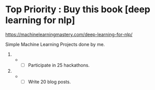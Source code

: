 # Top Priority : Buy this book [deep learning for nlp]
https://machinelearningmastery.com/deep-learning-for-nlp/


Simple Machine Learning Projects done by me.

1. - -[ ] Participate in 25 hackathons.
2. - -[ ] Write 20 blog posts.
